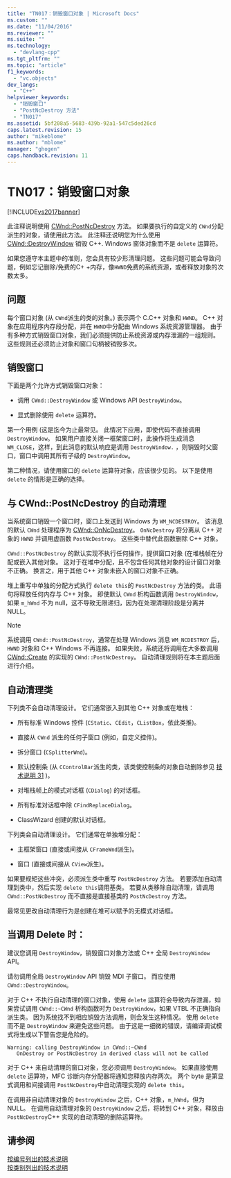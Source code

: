 ```yaml
---
title: "TN017：销毁窗口对象 | Microsoft Docs"
ms.custom: ""
ms.date: "11/04/2016"
ms.reviewer: ""
ms.suite: ""
ms.technology: 
  - "devlang-cpp"
ms.tgt_pltfrm: ""
ms.topic: "article"
f1_keywords: 
  - "vc.objects"
dev_langs: 
  - "C++"
helpviewer_keywords: 
  - "销毁窗口"
  - "PostNcDestroy 方法"
  - "TN017"
ms.assetid: 5bf208a5-5683-439b-92a1-547c5ded26cd
caps.latest.revision: 15
author: "mikeblome"
ms.author: "mblome"
manager: "ghogen"
caps.handback.revision: 11
---
```

# TN017：销毁窗口对象
[!INCLUDE[vs2017banner](../assembler/inline/includes/vs2017banner.md)]

此注释说明使用 [CWnd::PostNcDestroy](../Topic/CWnd::PostNcDestroy.md) 方法。  如果要执行的自定义的 `CWnd`分配派生的对象，请使用此方法。  此注释还说明您为什么使用 [CWnd::DestroyWindow](../Topic/CWnd::DestroyWindow.md) 销毁 C\+\+. Windows 窗体对象而不是 `delete` 运算符。  
  
 如果您遵守本主题中的准则，您会具有较少形清理问题。  这些问题可能会导致问题，例如忘记删除\/免费的C\+ \+内存，像`HWND`免费的系统资源，或者释放对象的次数太多。  
  
## 问题  
 每个窗口对象 \(从 `CWnd`派生的类的对象。\) 表示两个 C.C\+\+ 对象和 `HWND`。  C\+\+ 对象在应用程序内存段分配，并在 `HWND`中分配由 Windows 系统资源管理器。  由于有多种方式销毁窗口对象，我们必须提供防止系统资源或内存泄漏的一组规则。  这些规则还必须防止对象和窗口句柄被销毁多次。  
  
## 销毁窗口  
 下面是两个允许方式销毁窗口对象：  
  
-   调用 `CWnd::DestroyWindow` 或 Windows API `DestroyWindow`。  
  
-   显式删除使用 `delete` 运算符。  
  
 第一个用例 \(这是迄今为止最常见。  此情况下应用，即使代码不直接调用 `DestroyWindow`。  如果用户直接关闭一框架窗口时，此操作将生成消息 `WM_CLOSE`，这样，到此消息的默认响应是调用 `DestroyWindow.` ，则销毁时父窗口，窗口中调用其所有子级的 `DestroyWindow`。  
  
 第二种情况，请使用窗口的 `delete` 运算符对象，应该很少见的。  以下是使用 `delete` 的情形是正确的选择。  
  
## 与 CWnd::PostNcDestroy 的自动清理  
 当系统窗口销毁一个窗口时，窗口上发送到 Windows 为 `WM_NCDESTROY`。  该消息的默认 `CWnd` 处理程序为 [CWnd::OnNcDestroy](../Topic/CWnd::OnNcDestroy.md)。  `OnNcDestroy` 将分离从 C\+\+ 对象的 `HWND` 并调用虚函数 `PostNcDestroy`。  这些类中替代此函数删除 C\+\+ 对象。  
  
 `CWnd::PostNcDestroy` 的默认实现不执行任何操作，提供窗口对象 \(在堆栈帧在分配或嵌入其他对象。  这对于在堆中分配，且不包含任何其他对象的设计窗口对象不正确。  换言之，用于其他 C\+\+ 对象未嵌入的窗口对象不正确。  
  
 堆上重写中单独的分配方式执行 `delete this`的 `PostNcDestroy` 方法的类。  此语句将释放任何内存与 C\+\+ 对象。  即使默认 `CWnd` 析构函数调用 `DestroyWindow`，如果 `m_hWnd` 不为 null，这不导致无限递归，因为在处理清理阶段是分离并 NULL。  
  
> [!NOTE]
>  系统调用 `CWnd::PostNcDestroy`，通常在处理 Windows 消息 `WM_NCDESTROY` 后，`HWND` 对象和 C\+\+ Windows 不再连接。  如果失败，系统还将调用在大多数调用 [CWnd::Create](../Topic/CWnd::Create.md) 的实现的 `CWnd::PostNcDestroy`。  自动清理规则将在本主题后面进行介绍。  
  
## 自动清理类  
 下列类不会自动清理设计。  它们通常嵌入到其他 C\+\+ 对象或在堆栈：  
  
-   所有标准 Windows 控件 \(`CStatic`、`CEdit`，`CListBox`，依此类推\)。  
  
-   直接从 `CWnd` 派生的任何子窗口 \(例如，自定义控件\)。  
  
-   拆分窗口 \(`CSplitterWnd`\)。  
  
-   默认控制条 \(从 `CControlBar`派生的类，该类使控制条的对象自动删除参见 [技术说明 31](../mfc/tn031-control-bars.md) \)。  
  
-   对堆栈帧上的模式对话框 \(`CDialog`\) 的对话框。  
  
-   所有标准对话框中除 `CFindReplaceDialog`。  
  
-   ClassWizard 创建的默认对话框。  
  
 下列类会自动清理设计。  它们通常在单独堆分配：  
  
-   主框架窗口 \(直接或间接从 `CFrameWnd`派生\)。  
  
-   窗口 \(直接或间接从 `CView`派生\)。  
  
 如果要规矩这些冲突，必须派生类中重写 `PostNcDestroy` 方法。  若要添加自动清理到类中，然后实现 `delete this`调用基类。  若要从类移除自动清理，请调用 `CWnd::PostNcDestroy` 而不直接是直接基类的 `PostNcDestroy` 方法。  
  
 最常见更改自动清理行为是创建在堆可以赋予的无模式对话框。  
  
## 当调用 Delete 时：  
 建议您调用 `DestroyWindow`，销毁窗口对象方法或 C\+\+ 全局 `DestroyWindow` API。  
  
 请勿调用全局 `DestroyWindow` API 销毁 MDI 子窗口。  而应使用 `CWnd::DestroyWindow`。  
  
 对于 C\+\+ 不执行自动清理的窗口对象，使用 `delete` 运算符会导致内存泄漏，如果尝试调用 `CWnd::~CWnd` 析构函数时为 `DestroyWindow`，如果 VTBL 不正确指向派生类。  因为系统找不到相应销毁方法调用，则会发生这种情况。  使用 `delete` 而不是 `DestroyWindow` 来避免这些问题。  由于这是一细微的错误，请编译调试模式将生成以下警告您是危险的。  
  
```  
Warning: calling DestroyWindow in CWnd::~CWnd  
   OnDestroy or PostNcDestroy in derived class will not be called  
```  
  
 对于 C\+\+ 来自动清理的窗口对象，您必须调用 `DestroyWindow`。  如果直接使用 `delete` 运算符，MFC 诊断内存分配器将通知您释放内存两次。  两个 byte 是第显式调用和间接调用 `PostNcDestroy`中自动清理实现的 `delete this`。  
  
 在调用非自动清理对象的 `DestroyWindow` 之后，C\+\+ 对象，`m_hWnd`，但为 NULL。  在调用自动清理对象的 `DestroyWindow` 之后，将转到 C\+\+ 对象，释放由 `PostNcDestroy`C\+\+ 实现的自动清理的删除运算符。  
  
## 请参阅  
 [按编号列出的技术说明](../mfc/technical-notes-by-number.md)   
 [按类别列出的技术说明](../mfc/technical-notes-by-category.md)